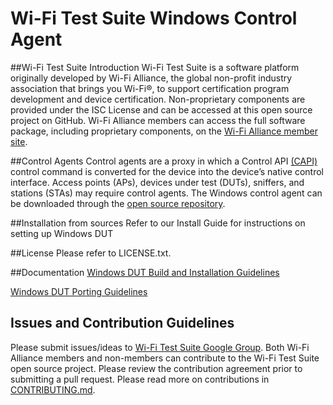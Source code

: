 # **Wi-Fi Test Suite Windows Control Agent**

##Wi-Fi Test Suite Introduction
Wi-Fi Test Suite is a software platform originally developed by Wi-Fi Alliance, the global non-profit industry association that brings you Wi-Fi&reg;, to support certification program development and device certification. Non-proprietary components are provided under the ISC License and can be accessed at this open source project on GitHub. Wi-Fi Alliance members can access the full software package, including proprietary components, on the [Wi-Fi Alliance member site](https://groups.wi-fi.org).

##Control Agents
Control agents are a proxy in which a Control API [(CAPI)](http://www.wi-fi.org/file/wi-fi-test-suite-control-api-specification-v831) control command is converted for the device into the device’s native control interface. Access points (APs), devices under test (DUTs), sniffers, and stations (STAs) may require control agents. The Windows control agent can be downloaded through the [open source repository](https://github.com/Wi-FiAlliance/Wi-FiTestSuite-Win-DUT).

##Installation from sources
Refer to our Install Guide for instructions on setting up Windows DUT

##License
Please refer to LICENSE.txt.

##Documentation
[Windows DUT Build and Installation Guidelines](https://github.com/Wi-FiTestSuite/Wi-FiTestSuite-Win-DUT/blob/master/Docs/Windows_DUT_Build_and_Installation_Guidelines.md)

[Windows DUT Porting Guidelines](https://github.com/Wi-FiTestSuite/Wi-FiTestSuite-Win-DUT/blob/master/Docs/Windows_DUT_Porting_Guidelines.md)

## Issues and Contribution Guidelines
Please submit issues/ideas to [Wi-Fi Test Suite Google Group](https://groups.google.com/d/forum/wi-fitestsuite).
Both Wi-Fi Alliance members and non-members can contribute to the Wi-Fi Test Suite open source project. Please review the contribution agreement prior to submitting a pull request.
Please read more on contributions in [CONTRIBUTING.md](https://github.com/Wi-FiTestSuite/Wi-FiTestSuite-Win-DUT/blob/master/CONTRIBUTING.md).
